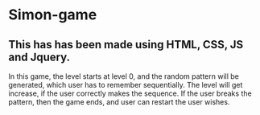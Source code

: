 # Simon-game
## This has has been made using HTML, CSS, JS and Jquery. 
In this game, the level starts at level 0, and the random pattern will be generated, which user has to remember sequentially. The level will get increase, if the user correctly makes the sequence. If the user breaks the pattern, then the game ends, and user can restart the user wishes.
